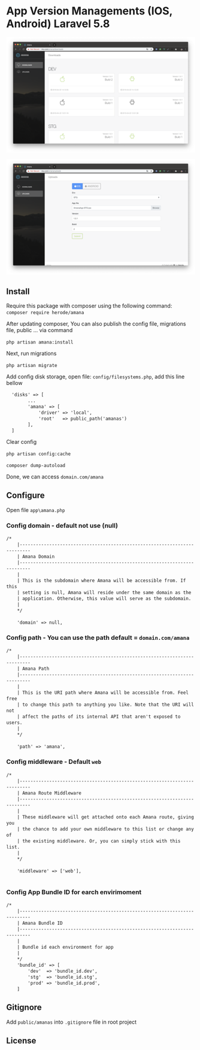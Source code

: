 # App Version Managements (IOS, Android) Laravel 5.8

![Amana Downloads Page](img1.png)

![Amana Uploads Page](img2.png)
## Install 
Require this package with composer using the following command: <br>
`composer require herode/amana`

After updating composer, You can also publish the config file, migrations file, public ... via command

`php artisan amana:install`

Next, run migrations

`php artisan migrate`

Add config disk storage, open file: `config/filesystems.php`, add this line bellow

```$xslt
  'disks' => [
        ...
        'amana' => [
            'driver' => 'local',
            'root'   => public_path('amanas')
        ],
  ]
```

Clear config

`php artisan config:cache`

`composer dump-autoload`

Done, we can access `domain.com/amana`

## Configure

Open file `app\amana.php`

### Config domain - default not use (null)
```
/*
    |--------------------------------------------------------------------------
    | Amana Domain
    |--------------------------------------------------------------------------
    |
    | This is the subdomain where Amana will be accessible from. If this
    | setting is null, Amana will reside under the same domain as the
    | application. Otherwise, this value will serve as the subdomain.
    |
    */

    'domain' => null,

```

### Config path - You can use the path default = `domain.com/amana`

```
/*
    |--------------------------------------------------------------------------
    | Amana Path
    |--------------------------------------------------------------------------
    |
    | This is the URI path where Amana will be accessible from. Feel free
    | to change this path to anything you like. Note that the URI will not
    | affect the paths of its internal API that aren't exposed to users.
    |
    */

    'path' => 'amana',

```

### Config middleware - Default `web`

```
/*
    |--------------------------------------------------------------------------
    | Amana Route Middleware
    |--------------------------------------------------------------------------
    |
    | These middleware will get attached onto each Amana route, giving you
    | the chance to add your own middleware to this list or change any of
    | the existing middleware. Or, you can simply stick with this list.
    |
    */

    'middleware' => ['web'],
    
```

### Config App Bundle ID for earch envirimoment

```
/*
    |--------------------------------------------------------------------------
    | Amana Bundle ID
    |--------------------------------------------------------------------------
    |
    | Bundle id each environment for app
    |
    */
    'bundle_id' => [
        'dev'  => 'bundle_id.dev',
        'stg'  => 'bundle_id.stg',
        'prod' => 'bundle_id.prod',
    ]

```

## Gitignore

Add `public/amanas` into `.gitignore` file in root project


## License
